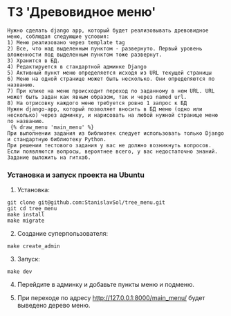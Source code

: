 # ТЗ 'Древовидное меню'


```
Нужно сделать django app, который будет реализовывать древовидное меню, соблюдая следующие условия:
1) Меню реализовано через template tag
2) Все, что над выделенным пунктом - развернуто. Первый уровень вложенности под выделенным пунктом тоже развернут.
3) Хранится в БД.
4) Редактируется в стандартной админке Django
5) Активный пункт меню определяется исходя из URL текущей страницы
6) Меню на одной странице может быть несколько. Они определяются по названию.
7) При клике на меню происходит переход по заданному в нем URL. URL может быть задан как явным образом, так и через named url.
8) На отрисовку каждого меню требуется ровно 1 запрос к БД
Нужен django-app, который позволяет вносить в БД меню (одно или несколько) через админку, и нарисовать на любой нужной странице меню по названию.
 {% draw_menu 'main_menu' %}
При выполнении задания из библиотек следует использовать только Django и стандартную библиотеку Python.
При решении тестового задания у вас не должно возникнуть вопросов. Если появляются вопросы, вероятнее всего, у вас недостаточно знаний.
Задание выложить на гитхаб.

```

### Установка и запуск проекта на Ubuntu

1. Установка:

```
git clone git@github.com:StanislavSol/tree_menu.git
git cd tree_menu
make install
make migrate

```
2. Создание суперпользователя:

```
make create_admin

```

3. Запуск:

```
make dev

```
4. Перейдите в админку и добавьте пункты меню и подменю.

5. При переходе по адресу http://127.0.0.1:8000/main_menu/ будет выведено дерево меню.
